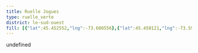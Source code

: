 ```yaml
---
title: Ruelle Jogues
type: ruelle_verte
district: le-sud-ouest
fill: [{"lat":45.452552,"lng":-73.600556},{"lat":45.450121,"lng":-73.599719}]
---
```


undefined